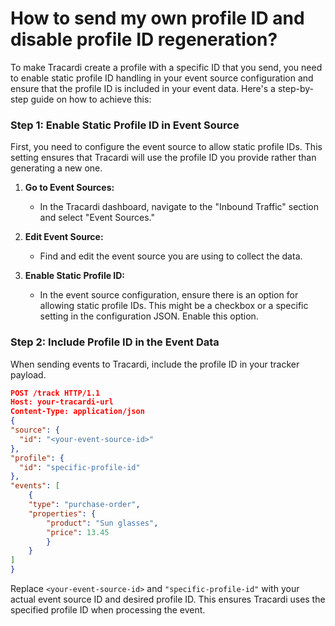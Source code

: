 # How to send my own profile ID and disable profile ID regeneration?

To make Tracardi create a profile with a specific ID that you send, you need to enable static profile ID handling in
your event source configuration and ensure that the profile ID is included in your event data. Here's a step-by-step
guide on how to achieve this:

### Step 1: Enable Static Profile ID in Event Source

First, you need to configure the event source to allow static profile IDs. This setting ensures that Tracardi will use
the profile ID you provide rather than generating a new one.

1. **Go to Event Sources:**
    - In the Tracardi dashboard, navigate to the "Inbound Traffic" section and select "Event Sources."

2. **Edit Event Source:**
    - Find and edit the event source you are using to collect the data.

3. **Enable Static Profile ID:**
    - In the event source configuration, ensure there is an option for allowing static profile IDs. This might be a
      checkbox or a specific setting in the configuration JSON. Enable this option.

### Step 2: Include Profile ID in the Event Data

When sending events to Tracardi, include the profile ID in your tracker payload. 

```json
POST /track HTTP/1.1
Host: your-tracardi-url
Content-Type: application/json
{
"source": {
  "id": "<your-event-source-id>"
},
"profile": {
  "id": "specific-profile-id"
},
"events": [
    {
    "type": "purchase-order",
    "properties": {
        "product": "Sun glasses",
        "price": 13.45
        }
    }
]
}
```

Replace `<your-event-source-id>` and `"specific-profile-id"` with your actual event source ID and desired profile ID.
This ensures Tracardi uses the specified profile ID when processing the event.